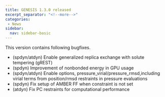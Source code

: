 ```yaml
---
title: GENESIS 1.3.0 released
excerpt_separator: "<!--more-->"
categories:
 - News
sidebar:
  nav: sidebar-basic
---
```


This version contains following bugfixes.

-   (spdyn/atdyn) Enable generalized replica exchange with solute
    tempering (gREST)
-   (spdyn) Improvement of nonbonded energy in GPU usage
-   (spdyn/atdyn) Enable options,
    pressure_virial/pressure_rmsd,including virial terms from
    position/rmsd restraints in pressure evaluations
-   (spdyn) Fix setup of AMBER FF when constraint is not set
-   (atdyn) Fix PC restraints for computational performance
